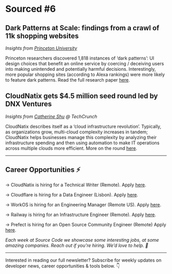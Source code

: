 # Sourced #6

## Dark Patterns at Scale: findings from a crawl of 11k shopping websites

_Insights from [Princeton University](https://webtransparency.cs.princeton.edu/dark-patterns/)_

Princeton researchers discovered 1,818 instances of ‘dark patterns’: UI design choices that benefit an online service by coercing / deceiving users into making unintended and potentially harmful decisions. Interestingly, more popular shopping sites (according to Alexa rankings) were more likely to feature dark patterns. Read the full research paper [here](https://arxiv.org/pdf/1907.07032.pdf).

## CloudNatix gets \$4.5 million seed round led by DNX Ventures

_Insights from [Catherine Shu](https://techcrunch.com/2021/01/21/cloud-infrastructure-startup-cloudnatix-gets-4-5-million-seed-round-led-by-dnx-ventures/) @ TechCrunch_

CloudNatix describes itself as a ‘cloud infrastructure revolution’. Typically, as organizations grow, multi-cloud complexity increases in tandem; CloudNatix helps businesses manage this complexity by analyzing their infrastructure spending and then using automation to make IT operations across multiple clouds more efficient. More on the round [here](https://techcrunch.com/2021/01/21/cloud-infrastructure-startup-cloudnatix-gets-4-5-million-seed-round-led-by-dnx-ventures/).


---

## Career Opportunities ⚡️

→ CloudNatix is hiring for a Technical Writer (Remote). Apply [here](https://www.cloudnatix.com/#careers).

→ Cloudflare is hiring for a Data Engineer (Lisbon). Apply [here](https://boards.greenhouse.io/cloudflare/jobs/2581471?gh_jid=2581471).

→ WorkOS is hiring for an Engineering Manager (Remote US). Apply [here](https://jobs.lever.co/workos).

→ Railway is hiring for an Infrastructure Engineer (Remote). Apply [here](https://www.notion.so/Infrastructure-Engineer-3baf0e7db1e94b7791a0eaf47530e262).

→ Prefect is hiring for an Open Source Community Engineer (Remote) Apply [here](https://www.prefect.io/job-description/2me7bwqtnnwoeregg98zy4/).

_Each week at Source Code we showcase some interesting jobs, at some amazing companies. Reach out if you’re hiring. We’d love to help. 👋_


---


Interested in reading our full newsletter? Subscribe for weekly updates on developer news, career opportunities & tools below. 👇
